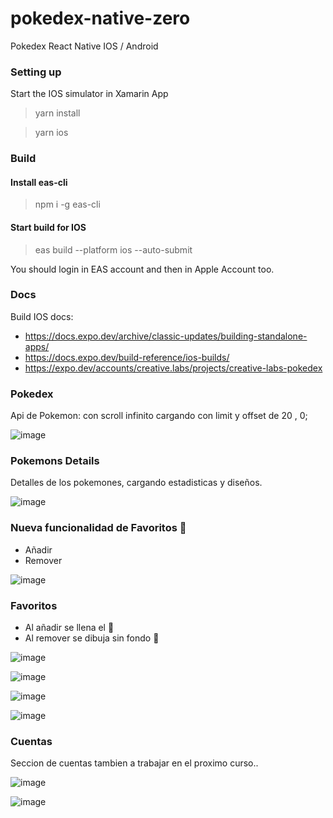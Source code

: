 # pokedex-native-zero
Pokedex React Native IOS / Android

### Setting up

Start the IOS simulator in Xamarin App
> yarn install

> yarn ios

### Build

#### Install eas-cli
> npm i -g eas-cli

#### Start build for IOS
> eas build --platform ios --auto-submit 

You should login in EAS account and then in Apple Account too.

### Docs

Build IOS docs:
- https://docs.expo.dev/archive/classic-updates/building-standalone-apps/
- https://docs.expo.dev/build-reference/ios-builds/
- https://expo.dev/accounts/creative.labs/projects/creative-labs-pokedex

### Pokedex 
Api de Pokemon: con scroll infinito cargando con limit y offset de 20 , 0;

![image](https://user-images.githubusercontent.com/37275050/229427989-ce58c530-c155-45c5-87d8-bccaf5cca7a8.png)

### Pokemons Details
Detalles de los pokemones, cargando estadisticas y diseños.

![image](https://user-images.githubusercontent.com/37275050/229428586-066ed196-f268-4cb4-94b2-d9cc6e6e72f9.png)


### Nueva funcionalidad de Favoritos 💚
- Añadir 
- Remover

![image](https://user-images.githubusercontent.com/37275050/230008756-22040656-6b3c-436e-961a-f11e994a83bb.png)


### Favoritos
- Al añadir se llena el 💚
- Al remover se dibuja sin fondo 💟

![image](https://user-images.githubusercontent.com/37275050/230009034-8b134151-5587-47e2-a38a-63408d7958dd.png)

![image](https://user-images.githubusercontent.com/37275050/230009111-2d08c6e9-6cef-4f3c-bc29-ea15c039f0d0.png)

![image](https://user-images.githubusercontent.com/37275050/230009180-29f5caf6-bf2b-4e3b-a728-0e864cb9d8b9.png)

![image](https://user-images.githubusercontent.com/37275050/230009217-27632039-7692-41d9-8b84-53a4e390b616.png)




### Cuentas
Seccion de cuentas tambien a trabajar en el proximo curso..

![image](https://user-images.githubusercontent.com/37275050/230008513-626a7d67-cc61-454f-a1f0-1270ad6b538b.png)

![image](https://user-images.githubusercontent.com/37275050/230008551-a11e3eed-3215-4eb3-96ce-b04a6c2fc5f1.png)


